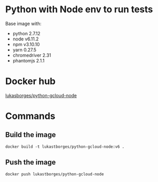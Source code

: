 # Python with Node env to run tests

Base image with:
- python 2.7.12
- node v6.11.2
- npm v3.10.10
- yarn 0.27.5
- chromedriver 2.31
- phantomjs 2.1.1

# Docker hub

[lukasborges/python-gcloud-node](https://hub.docker.com/r/lukasborges/python-gcloud-node/)

# Commands


## Build the image
```
docker build -t lukastborges/python-gcloud-node:v6 .
```

## Push the image

```
docker push lukastborges/python-gcloud-node
```
